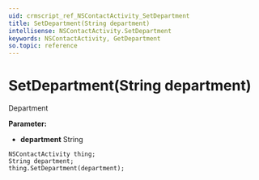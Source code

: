 ```yaml
---
uid: crmscript_ref_NSContactActivity_SetDepartment
title: SetDepartment(String department)
intellisense: NSContactActivity.SetDepartment
keywords: NSContactActivity, GetDepartment
so.topic: reference
---
```


# SetDepartment(String department)

Department

**Parameter:** 
* **department** String

```crmscript
NSContactActivity thing;
String department;
thing.SetDepartment(department);
```

